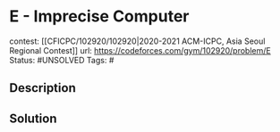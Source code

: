 # E - Imprecise Computer

contest: [[CFICPC/102920/102920|2020-2021 ACM-ICPC, Asia Seoul Regional Contest]]
url: https://codeforces.com/gym/102920/problem/E
Status: #UNSOLVED
Tags: #

## Description

## Solution

